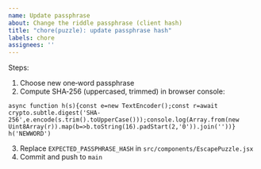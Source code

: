 ```yaml
---
name: Update passphrase
about: Change the riddle passphrase (client hash)
title: "chore(puzzle): update passphrase hash"
labels: chore
assignees: ''
---
```


Steps:

1. Choose new one‑word passphrase
2. Compute SHA‑256 (uppercased, trimmed) in browser console:

```
async function h(s){const e=new TextEncoder();const r=await crypto.subtle.digest('SHA-256',e.encode(s.trim().toUpperCase()));console.log(Array.from(new Uint8Array(r)).map(b=>b.toString(16).padStart(2,'0')).join(''))}
h('NEWWORD')
```

3. Replace `EXPECTED_PASSPHRASE_HASH` in `src/components/EscapePuzzle.jsx`
4. Commit and push to `main`
